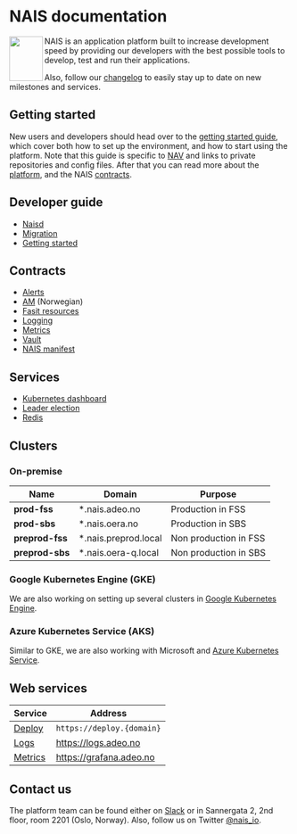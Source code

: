 
NAIS documentation
==================
<img align="left" width="60" height="80" src="https://raw.githubusercontent.com/nais/doc/master/documentation/media/nais.png">
NAIS is an application platform built to increase development speed by providing our developers with the best possible tools to develop, test and run their applications.

Also, follow our [changelog](/documentation/changelog.md) to easily stay up to date on new milestones and services.


## Getting started

New users and developers should head over to the [getting started guide](/documentation/dev-guide/README.md#getting-started), which cover both how to set up the environment, and how to start using the platform. 
Note that this guide is specific to [NAV](https://nav.no) and links to private repositories and config files.
After that you can read more about the [platform](/documentation/platform.md), and the NAIS [contracts](/README.md#contracts).


## Developer guide

* [Naisd](/documentation/dev-guide/naisd.md)
* [Migration](/documentation/dev-guide/migration.md)
* [Getting started](/documentation/dev-guide/README.md#getting-started)


## Contracts

* [Alerts](/documentation/contracts/alerts.md)
* [AM](contracts/am.md) (Norwegian)
* [Fasit resources](/documentation/contracts/fasit_resources.md)
* [Logging](/documentation/contracts/logging.md)
* [Metrics](/documentation/contracts/metrics.md)
* [Vault](/documentation/contracts/vault.md)
* [NAIS manifest](/documentation/contracts/README.md#nais-manifest)


## Services

* [Kubernetes dashboard](/documentation/services/kubernetes_dashboard.md)
* [Leader election](/documentation/services/leader_election.md)
* [Redis](/documentation/services/redis.md)


## Clusters


### On-premise

| Name            | Domain               | Purpose               |
| --------------- | -------------------- | --------------------- |
| **prod-fss**    | *.nais.adeo.no       | Production in FSS     |
| **prod-sbs**    | *.nais.oera.no       | Production in SBS     |
| **preprod-fss** | *.nais.preprod.local | Non production in FSS |
| **preprod-sbs** | *.nais.oera-q.local  | Non production in SBS |


### Google Kubernetes Engine (GKE)

We are also working on setting up several clusters in [Google Kubernetes Engine](https://cloud.google.com/kubernetes-engine/).


### Azure Kubernetes Service (AKS)

Similar to GKE, we are also working with Microsoft and [Azure Kubernetes Service](https://azure.microsoft.com/en-us/doc/services/kubernetes-service/).


## Web services

| Service                       | Address                   |
| ----------------------------- | ------------------------- |
| [Deploy](/documentation/dev-guide/naisd.md)    | `https://deploy.{domain}` |
| [Logs](/documentation/contracts/logging.md)    | https://logs.adeo.no      |
| [Metrics](/documentation/contracts/metrics.md) | https://grafana.adeo.no   |


## Contact us

The platform team can be found either on [Slack](https://nav-it.slack.com/messages/C5KUST8N6/) or in Sannergata 2, 2nd floor, room 2201 (Oslo, Norway). Also, follow us on Twitter [@nais_io](https://twitter.com/nais_io).
